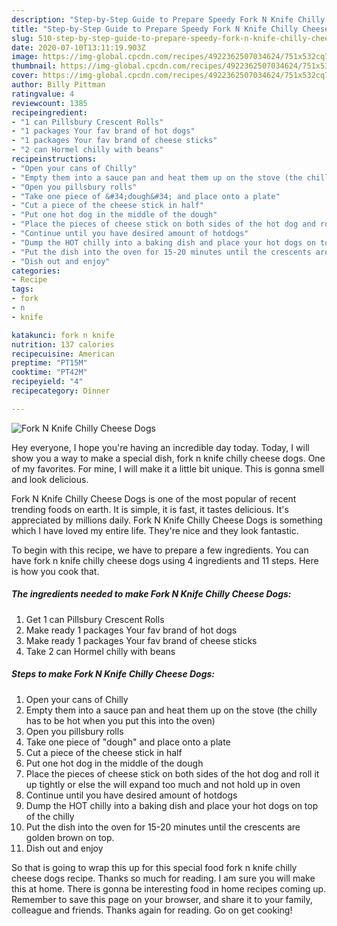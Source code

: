 ```yaml
---
description: "Step-by-Step Guide to Prepare Speedy Fork N Knife Chilly Cheese Dogs"
title: "Step-by-Step Guide to Prepare Speedy Fork N Knife Chilly Cheese Dogs"
slug: 510-step-by-step-guide-to-prepare-speedy-fork-n-knife-chilly-cheese-dogs
date: 2020-07-10T13:11:19.903Z
image: https://img-global.cpcdn.com/recipes/4922362507034624/751x532cq70/fork-n-knife-chilly-cheese-dogs-recipe-main-photo.jpg
thumbnail: https://img-global.cpcdn.com/recipes/4922362507034624/751x532cq70/fork-n-knife-chilly-cheese-dogs-recipe-main-photo.jpg
cover: https://img-global.cpcdn.com/recipes/4922362507034624/751x532cq70/fork-n-knife-chilly-cheese-dogs-recipe-main-photo.jpg
author: Billy Pittman
ratingvalue: 4
reviewcount: 1385
recipeingredient:
- "1 can Pillsbury Crescent Rolls"
- "1 packages Your fav brand of hot dogs"
- "1 packages Your fav brand of cheese sticks"
- "2 can Hormel chilly with beans"
recipeinstructions:
- "Open your cans of Chilly"
- "Empty them into a sauce pan and heat them up on the stove (the chilly has to be hot when you put this into the oven)"
- "Open you pillsbury rolls"
- "Take one piece of &#34;dough&#34; and place onto a plate"
- "Cut a piece of the cheese stick in half"
- "Put one hot dog in the middle of the dough"
- "Place the pieces of cheese stick on both sides of the hot dog and roll it up tightly or else the will expand too much and not hold up in oven"
- "Continue until you have desired amount of hotdogs"
- "Dump the HOT chilly into a baking dish and place your hot dogs on top of the chilly"
- "Put the dish into the oven for 15-20 minutes until the crescents are golden brown on top."
- "Dish out and enjoy"
categories:
- Recipe
tags:
- fork
- n
- knife

katakunci: fork n knife 
nutrition: 137 calories
recipecuisine: American
preptime: "PT15M"
cooktime: "PT42M"
recipeyield: "4"
recipecategory: Dinner

---
```



![Fork N Knife Chilly Cheese Dogs](https://img-global.cpcdn.com/recipes/4922362507034624/751x532cq70/fork-n-knife-chilly-cheese-dogs-recipe-main-photo.jpg)

Hey everyone, I hope you're having an incredible day today. Today, I will show you a way to make a special dish, fork n knife chilly cheese dogs. One of my favorites. For mine, I will make it a little bit unique. This is gonna smell and look delicious.



Fork N Knife Chilly Cheese Dogs is one of the most popular of recent trending foods on earth. It is simple, it is fast, it tastes delicious. It's appreciated by millions daily. Fork N Knife Chilly Cheese Dogs is something which I have loved my entire life. They're nice and they look fantastic.


To begin with this recipe, we have to prepare a few ingredients. You can have fork n knife chilly cheese dogs using 4 ingredients and 11 steps. Here is how you cook that.

<!--inarticleads1-->

##### The ingredients needed to make Fork N Knife Chilly Cheese Dogs:

1. Get 1 can Pillsbury Crescent Rolls
1. Make ready 1 packages Your fav brand of hot dogs
1. Make ready 1 packages Your fav brand of cheese sticks
1. Take 2 can Hormel chilly with beans




<!--inarticleads2-->

##### Steps to make Fork N Knife Chilly Cheese Dogs:

1. Open your cans of Chilly
1. Empty them into a sauce pan and heat them up on the stove (the chilly has to be hot when you put this into the oven)
1. Open you pillsbury rolls
1. Take one piece of &#34;dough&#34; and place onto a plate
1. Cut a piece of the cheese stick in half
1. Put one hot dog in the middle of the dough
1. Place the pieces of cheese stick on both sides of the hot dog and roll it up tightly or else the will expand too much and not hold up in oven
1. Continue until you have desired amount of hotdogs
1. Dump the HOT chilly into a baking dish and place your hot dogs on top of the chilly
1. Put the dish into the oven for 15-20 minutes until the crescents are golden brown on top.
1. Dish out and enjoy




So that is going to wrap this up for this special food fork n knife chilly cheese dogs recipe. Thanks so much for reading. I am sure you will make this at home. There is gonna be interesting food in home recipes coming up. Remember to save this page on your browser, and share it to your family, colleague and friends. Thanks again for reading. Go on get cooking!
